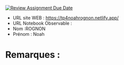 [![Review Assignment Due Date](https://classroom.github.com/assets/deadline-readme-button-22041afd0340ce965d47ae6ef1cefeee28c7c493a6346c4f15d667ab976d596c.svg)](https://classroom.github.com/a/1RwtDiXe)
- URL site WEB : https://tp4noahrognon.netlify.app/ 
- URL Notebook Observable : 
- Nom :ROGNON
- Prénom : Noah

# Remarques :

